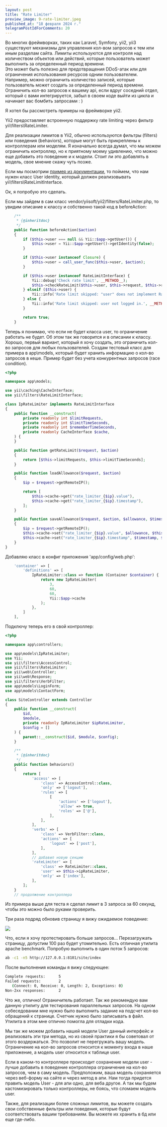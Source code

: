 ```yaml
---
layout: post
title: "Rate Limiter"
preview_image: 9-rate-limiter.jpeg
published_at: "18 февраля 2024 г."
telegramPostIdForComments: 20
---
```


Во многих фреймворках, таких как Laravel, Symfony, yii2, yii3 существуют механизмы для управления кол-вом запросов к тем или иным разделам сайта. Лимиты используются для контроля над количеством объектов или действий, которые пользователь может выполнить за определенный период времени.  
Это может быть полезно для предотвращения DDoS-атак или для ограничения использования ресурсов одним пользователем. Например, можно ограничить количество записей, которые пользователь может создать за определенный период времени. Ограничить кол-во запросов к вашему api, если вдруг соседний отдел, который с вами интегрируется, забыл в своем коде выйти из цикла и начинает вас бомбить запросами : )

Я хотел бы рассмотреть примеры на фреймворке yii2.

Yii2 предоставляет встроенную поддержку rate limiting через фильтр yii\filters\RateLimiter.

Для реализации лимитов в Yii2, обычно используются фильтры (filters) или поведения (behaviors), которые могут быть прикреплены к контроллерам или моделям.
Я изначально всегда думал, что мы можем ограничить контроллер, но к приятному моему удивлению, что можно еще добавить это поведение и к модели. Стоит ли это добавлять в модель, свое мнение скажу чуть позже.

Если мы посмотрим [пример из документации](https://www.yiiframework.com/doc/guide/2.0/ru/rest-rate-limiting), то поймем, что нам нужен класс User identity, который должен реализовывать yii\filters\RateLimitInterface.

Ок, я попробую это сделать.

Если мы зайдем в сам класс vendor/yiisoft/yii2/filters/RateLimiter.php, то увидим описание к классу и собственно такой код в beforeAction:

```php
    /**
     * {@inheritdoc}
     */
    public function beforeAction($action)
    {
        if ($this->user === null && Yii::$app->getUser()) {
            $this->user = Yii::$app->getUser()->getIdentity(false);
        }

        if ($this->user instanceof Closure) {
            $this->user = call_user_func($this->user, $action);
        }

        if ($this->user instanceof RateLimitInterface) {
            Yii::debug('Check rate limit', __METHOD__);
            $this->checkRateLimit($this->user, $this->request, $this->response, $action);
        } elseif ($this->user) {
            Yii::info('Rate limit skipped: "user" does not implement RateLimitInterface.', __METHOD__);
        } else {
            Yii::info('Rate limit skipped: user not logged in.', __METHOD__);
        }

        return true;
    }
```
Теперь я понимаю, что если не будет класса user, то ограничение работать не будет. Об этом так же говорится и в описании к классу.
Хорошо, первый вариант, который я хочу создать, это ограничить кол-во запросов для любых пользователей.
Создам тестовый класс для примера в app\models, который будет хранить информацию о кол-во запросов в кеше. Пример будет без учета конкурентных запросов (race condition).
```php
<?php

namespace app\models;

use yii\caching\CacheInterface;
use yii\filters\RateLimitInterface;

class IpRateLimiter implements RateLimitInterface
{
    public function __construct(
        private readonly int $limitRequests,
        private readonly int $limitTimeSeconds,
        private readonly int $rememberTimeSeconds,
        private readonly CacheInterface $cache,
    ) {
    }

    public function getRateLimit($request, $action)
    {
        return [$this->limitRequests, $this->limitTimeSeconds];
    }

    public function loadAllowance($request, $action)
    {
        $ip = $request->getRemoteIP();

        return [
            $this->cache->get("rate_limiter_{$ip}.value"),
            $this->cache->get("rate_limiter_{$ip}.timestamp"),
        ];
    }

    public function saveAllowance($request, $action, $allowance, $timestamp)
    {
        $ip = $request->getRemoteIP();
        $this->cache->set("rate_limiter_{$ip}.value", $allowance, $this->rememberTimeSeconds);
        $this->cache->set("rate_limiter_{$ip}.timestamp", $timestamp, $this->rememberTimeSeconds);
    }
}
```
Добавляю класс в конфиг приложения 'app/config/web.php':

```php
    'container' => [
        'definitions' => [
            IpRateLimiter::class => function (Container $container) {
                return new IpRateLimiter(
                    3,
                    60,
                    60,
                    Yii::$app->cache
                );
            },
        ]
    ],
```

Подключу теперь его в свой контроллер:

```php
<?php

namespace app\controllers;

use app\models\IpRateLimiter;
use Yii;
use yii\filters\AccessControl;
use yii\filters\RateLimiter;
use yii\web\Controller;
use yii\web\Response;
use yii\filters\VerbFilter;
use app\models\LoginForm;
use app\models\ContactForm;

class SiteController extends Controller
{
    public function __construct(
        $id, 
        $module, 
        private readonly IpRateLimiter $ipRateLimiter,
        $config = []
    ) {
        parent::__construct($id, $module, $config);
    }

    /**
     * {@inheritdoc}
     */
    public function behaviors()
    {
        return [
            'access' => [
                'class' => AccessControl::class,
                'only' => ['logout'],
                'rules' => [
                    [
                        'actions' => ['logout'],
                        'allow' => true,
                        'roles' => ['@'],
                    ],
                ],
            ],
            'verbs' => [
                'class' => VerbFilter::class,
                'actions' => [
                    'logout' => ['post'],
                ],
            ],
            // добавил новую секцию
            'rateLimiter' => [
                'class' => RateLimiter::class,
                'user' => $this->ipRateLimiter,
                'only' => ['index'],
            ],
        ];
    }
    // продолжение контроллера
```

Из примера выше для теста я сделал лимит в 3 запроса за 60 секунд, чтобы это можно было руками проверить.

Три раза подряд обновив страницу я вижу ожидаемое поведение:

![](/examples/2024-02-18-9-rate-limiter/web-too-many-request.png)

Что, если я хочу протестировать больше запросов... Перезагружать страницу, допустим 100 раз будет утомительно.
Есть отличная утилита apache benchmark. Попробую выполнить в один поток 5 запросов:

```bash
ab -c1 -n5 http://127.0.0.1:8101/site/index
```

После выполнения команды я вижу следующее:

```bash
Complete requests:      5
Failed requests:        2
   (Connect: 0, Receive: 0, Length: 2, Exceptions: 0)
Non-2xx responses:      2
```

Что же, отлично! Ограничитель работает. Так же рекомендую вам данную утилиту для тестирования параллельных запросов. На одном собеседовании мне нужно было выполнить задание на подсчет кол-во обращений к странице. Счетчик нужно было записывать в файл. Утилита в этом мне отлично помогла для отладки кода.

Мы так же можем добавить нашей модели User данный интерфейс и реализовать эти три метода, но из своей практики я бы советовал от этого воздержаться. Это позволит не перегружать вашу модель. Ограничение на кол-во запросов относится к моменту входа в наше приложение, а модель user относится к таблице user.

Если в каком-то контроллере происходит сохранение модели user - лучше добавить в поведение контроллера ограничение на кол-во запросов, чем в саму модель. Предположим, ваша модель сохраняется через веб-форму на сайте и через метод в апи. Нам тогда придется править модель User - для апи одно, для веба другое. А так мы будем кастомизировать только контроллеры, не боясь, что сломаем модель user.

Также, для реализации более сложных лимитов, вы можете создать свои собственные фильтры или поведения, которые будут соответствовать вашим требованиям. Вы можете их хранить в бд или еще где-либо.






